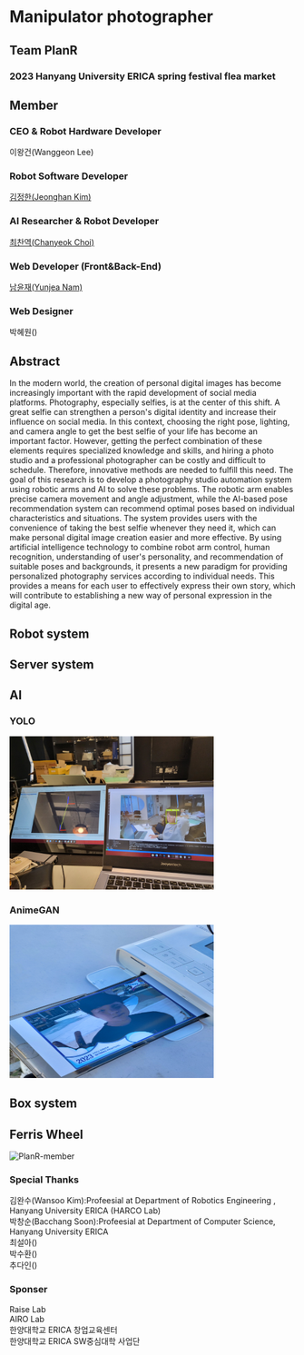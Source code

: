 # Manipulator photographer
## Team PlanR
### 2023 Hanyang University ERICA spring festival flea market 

## Member
### CEO & Robot Hardware Developer
이왕건(Wanggeon Lee) 

### Robot Software Developer 
[김정한(Jeonghan Kim)](https://github.com/Kim-JeongHan)

### AI Researcher & Robot Developer
[최찬역(Chanyeok Choi)](https://github.com/Angledsugar)

### Web Developer (Front&Back-End)
[남윤재(Yunjea Nam)](https://github.com/ujma1234)

### Web Designer
박혜원()

## Abstract
In the modern world, the creation of personal digital images has become increasingly important with the rapid development of social media platforms. Photography, especially selfies, is at the center of this shift. A great selfie can strengthen a person's digital identity and increase their influence on social media. In this context, choosing the right pose, lighting, and camera angle to get the best selfie of your life has become an important factor. However, getting the perfect combination of these elements requires specialized knowledge and skills, and hiring a photo studio and a professional photographer can be costly and difficult to schedule. Therefore, innovative methods are needed to fulfill this need. The goal of this research is to develop a photography studio automation system using robotic arms and AI to solve these problems. The robotic arm enables precise camera movement and angle adjustment, while the AI-based pose recommendation system can recommend optimal poses based on individual characteristics and situations. The system provides users with the convenience of taking the best selfie whenever they need it, which can make personal digital image creation easier and more effective. By using artificial intelligence technology to combine robot arm control, human recognition, understanding of user's personality, and recommendation of suitable poses and backgrounds, it presents a new paradigm for providing personalized photography services according to individual needs. This provides a means for each user to effectively express their own story, which will contribute to establishing a new way of personal expression in the digital age.

## Robot system

## Server system

## AI
### YOLO
<img src="image/3.jpg" width="360" height="270"/> 

### AnimeGAN
<img src="image/1.jpg" width="360" height="270"/>

## Box system

## Ferris Wheel

![PlanR-member](iamge/0.jpg)

### Special Thanks
김완수(Wansoo Kim):Profeesial at Department of Robotics Engineering , Hanyang University ERICA (HARCO Lab) \
박창순(Bacchang Soon):Profeesial at Department of Computer Science, Hanyang University ERICA \
최설아() \
박수환() \
추다인()

### Sponser
Raise Lab \
AIRO Lab \
한양대학교 ERICA 창업교육센터 \
한양대학교 ERICA SW중심대학 사업단
